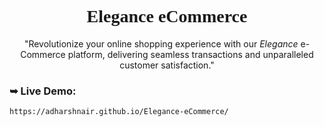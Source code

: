 <div align="center">
 <h1 align="center" style="font-family: Prata">Elegance eCommerce</h1>
  
  "Revolutionize your online shopping experience with our *Elegance* e-Commerce platform, delivering seamless transactions and unparalleled customer satisfaction."

</div>

### ➥ Live Demo:

```bash
https://adharshnair.github.io/Elegance-eCommerce/
```

